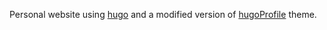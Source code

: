 Personal website using [hugo](https://gohugo.io/) and a modified version of [hugoProfile](https://github.com/gurusabarish/hugo-profile) theme.